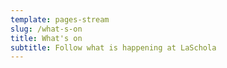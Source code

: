 ```yaml
---
template: pages-stream
slug: /what-s-on
title: What's on
subtitle: Follow what is happening at LaSchola
---
```

